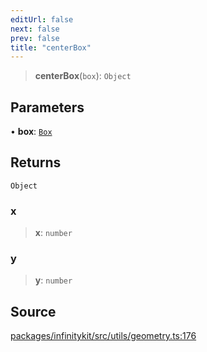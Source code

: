 ```yaml
---
editUrl: false
next: false
prev: false
title: "centerBox"
---
```


> **centerBox**(`box`): `Object`

## Parameters

• **box**: [`Box`](../type-aliases/Box.md)

## Returns

`Object`

### x

> **x**: `number`

### y

> **y**: `number`

## Source

[packages/infinitykit/src/utils/geometry.ts:176](https://github.com/nodenogg-in/alpha-p2p/blob/265a0e2/packages/infinitykit/src/utils/geometry.ts#L176)
